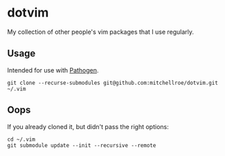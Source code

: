 # dotvim

My collection of other people's vim packages that I use regularly.

## Usage

Intended for use with [Pathogen](https://github.com/tpope/vim-pathogen).

```
git clone --recurse-submodules git@github.com:mitchellroe/dotvim.git ~/.vim
```

## Oops

If you already cloned it, but didn't pass the right options:

```
cd ~/.vim
git submodule update --init --recursive --remote
```
